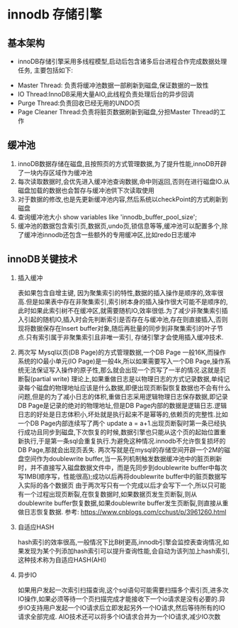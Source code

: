 # innodb 存储引擎

## 基本架构
+ innoDB存储引擎采用多线程模型,启动后包含诸多后台进程合作完成数据处理任务, 主要包括如下:
 - Master Thread: 负责将缓冲池数据一部刷新到磁盘,保证数据的一致性
 - IO Thread:InnoDB采用大量AIO,此线程负责处理后台的异步回调
 - Purge Thread:负责回收已经无用的UNDO页
 - Page Cleaner Thread:负责将脏页数据刷新到磁盘,分担Master Thread的工作

## 缓冲池
1. innoDB数据存储在磁盘,且按照页的方式管理数据,为了提升性能,innoDB开辟了一块内存区域作为缓冲池
2. 每次读取数据时,会优先进入缓冲池查询数据,命中则返回,否则在进行磁盘IO.从磁盘加载的数据也会暂存与缓冲池供下次读取使用
3. 对于数据的修改,也是先更新缓冲池内容,然后系统以checkPoint的方式刷新到磁盘
4. 查询缓冲池大小 show variables like 'innodb_buffer_pool_size';
5. 缓冲池的数据包含索引页,数据页,undo页,锁信息等等,缓冲池可以配置多个,除了缓冲池innodb还包含一些额外的专用缓冲区,比如redo日志缓冲

## innoDB关键技术
1. 插入缓冲
    
    表如果包含自增主键, 因为聚集索引的特性,数据的插入操作是顺序的,效率很高.但是如果表中存在非聚集索引,索引树本身的插入操作很大可能不是顺序的,此时如果此索引树不在缓冲区,就需要随机IO,效率很低.为了减少非聚集索引插入引起的随机IO,插入时会先判断索引是否存在与缓冲池,存在则直接插入,否则现将数据保存在Insert buffer对象,随后再批量的同步到非聚集索引的叶子节点.只有索引属于非聚集索引且非唯一索引, 存储引擎才会使用插入缓冲技术.

2. 两次写
    Mysql以页(DB Page)的方式管理数据,一个DB Page 一般16K,而操作系统的IO最小单元(IO Page)是一般4k,所以如果需要写入一个DB Page,操作系统无法保证写入操作的原子性,那么就会出现一个页写了一半的情况.这就是页断裂(partial write)
    理论上,如果重做日志是以物理日志的方式记录数据,单纯记录每个磁盘的物理地址应该是什么数据,即便出现页断裂恢复数据也不会有什么问题,但是的为了减小日志的体积,重做日志采用逻辑物理日志保存数据,即记录DB Page是记录的绝对的物理地址,但是DB Page内部的数据是逻辑日志.逻辑日志的好处是日志体积小,坏处就是执行起来不是幂等的,依赖页的完整性.比如一个DB Page内部连续写了两个 update a = a+1.出现页断裂时第一条已经执行成功且同步到磁盘,下次恢复的时候,数据引擎也只能从这个页的起始位置重新执行,于是第一条sql会重复执行.为避免这种情况.innodb不允许恢复损坏的DB Page,那就会出现页丢失.
    两次写就是在mysql的存储空间开辟一个2M的磁盘空间作为doublewrite buffer,当一系列机制触发数据缓冲池中的脏页刷新时，并不直接写入磁盘数据文件中，而是先同步到doublewrite buffer中每次写1MB(顺序写，性能很高);成功以后再将doublewrite buffer中的脏页数据写入实际的各个数据页
    由于两次写只有一个完成以后才会写下一个,所以只可能有一个过程出现页断裂,在恢复数据时,如果数据页发生页断裂,则从doublewrite buffer恢复数据,如果doublewrite buffer发生页断裂,则直接从重做日志恢复数据.
    参考:
    https://www.cnblogs.com/cchust/p/3961260.html

3. 自适应HASH
    
    hash索引的效率很高,一般情况下比B树更高,innodb引擎会监控表查询情况,如果发现为某个列添加hash索引可以提升查询性能,会自动为该列加上hash索引,这种技术称为自适应HASH(AHI)

4. 异步IO

    如果用户发起一次索引扫描查询,这个sql语句可能需要扫描多个索引页,进多次IO操作,如果必须等待一个页扫描完成才能接收下一个io请求是没有必要的.异步IO支持用户发起一个IO请求后立即发起另外一个IO请求,然后等待所有的IO请求全部完成.
    AIO技术还可以将多个IO请求合并为一个IO请求,减少IO次数
